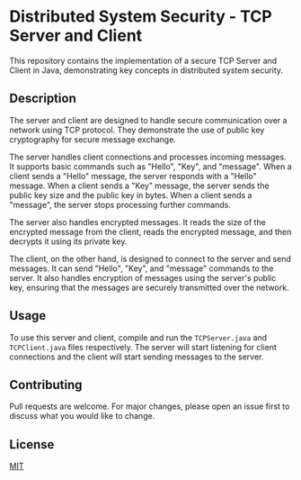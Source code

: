 <!-- @format -->

# Distributed System Security - TCP Server and Client

This repository contains the implementation of a secure TCP Server and Client in Java, demonstrating key concepts in distributed system security.

## Description

The server and client are designed to handle secure communication over a network using TCP protocol. They demonstrate the use of public key cryptography for secure message exchange.

The server handles client connections and processes incoming messages. It supports basic commands such as "Hello", "Key", and "message". When a client sends a "Hello" message, the server responds with a "Hello" message. When a client sends a "Key" message, the server sends the public key size and the public key in bytes. When a client sends a "message", the server stops processing further commands.

The server also handles encrypted messages. It reads the size of the encrypted message from the client, reads the encrypted message, and then decrypts it using its private key.

The client, on the other hand, is designed to connect to the server and send messages. It can send "Hello", "Key", and "message" commands to the server. It also handles encryption of messages using the server's public key, ensuring that the messages are securely transmitted over the network.

## Usage

To use this server and client, compile and run the `TCPServer.java` and `TCPClient.java` files respectively. The server will start listening for client connections and the client will start sending messages to the server.

## Contributing

Pull requests are welcome. For major changes, please open an issue first to discuss what you would like to change.

## License

[MIT](https://choosealicense.com/licenses/mit/)
